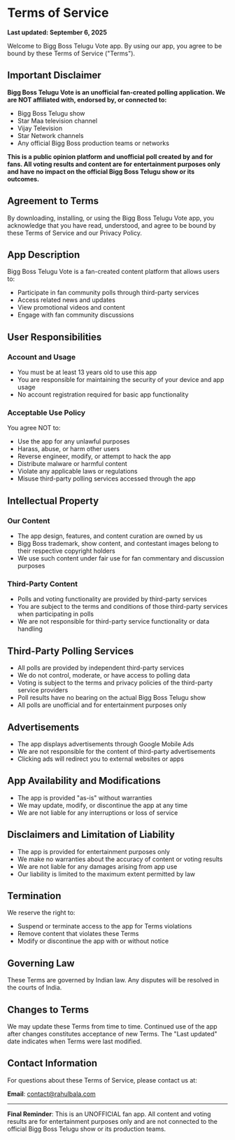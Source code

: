 # Terms of Service

**Last updated: September 6, 2025**

Welcome to Bigg Boss Telugu Vote app. By using our app, you agree to be bound by these Terms of Service ("Terms").

## Important Disclaimer

**Bigg Boss Telugu Vote is an unofficial fan-created polling application. We are NOT affiliated with, endorsed by, or connected to:**
- Bigg Boss Telugu show
- Star Maa television channel
- Vijay Television
- Star Network channels
- Any official Bigg Boss production teams or networks

**This is a public opinion platform and unofficial poll created by and for fans. All voting results and content are for entertainment purposes only and have no impact on the official Bigg Boss Telugu show or its outcomes.**

## Agreement to Terms

By downloading, installing, or using the Bigg Boss Telugu Vote app, you acknowledge that you have read, understood, and agree to be bound by these Terms of Service and our Privacy Policy.

## App Description

Bigg Boss Telugu Vote is a fan-created content platform that allows users to:
- Participate in fan community polls through third-party services
- Access related news and updates
- View promotional videos and content
- Engage with fan community discussions

## User Responsibilities

### Account and Usage
- You must be at least 13 years old to use this app
- You are responsible for maintaining the security of your device and app usage
- No account registration required for basic app functionality

### Acceptable Use Policy
You agree NOT to:
- Use the app for any unlawful purposes
- Harass, abuse, or harm other users
- Reverse engineer, modify, or attempt to hack the app
- Distribute malware or harmful content
- Violate any applicable laws or regulations
- Misuse third-party polling services accessed through the app

## Intellectual Property

### Our Content
- The app design, features, and content curation are owned by us
- Bigg Boss trademark, show content, and contestant images belong to their respective copyright holders
- We use such content under fair use for fan commentary and discussion purposes

### Third-Party Content
- Polls and voting functionality are provided by third-party services
- You are subject to the terms and conditions of those third-party services when participating in polls
- We are not responsible for third-party service functionality or data handling

## Third-Party Polling Services

- All polls are provided by independent third-party services
- We do not control, moderate, or have access to polling data
- Voting is subject to the terms and privacy policies of the third-party service providers
- Poll results have no bearing on the actual Bigg Boss Telugu show
- All polls are unofficial and for entertainment purposes only

## Advertisements

- The app displays advertisements through Google Mobile Ads
- We are not responsible for the content of third-party advertisements
- Clicking ads will redirect you to external websites or apps

## App Availability and Modifications

- The app is provided "as-is" without warranties
- We may update, modify, or discontinue the app at any time
- We are not liable for any interruptions or loss of service

## Disclaimers and Limitation of Liability

- The app is provided for entertainment purposes only
- We make no warranties about the accuracy of content or voting results
- We are not liable for any damages arising from app use
- Our liability is limited to the maximum extent permitted by law

## Termination

We reserve the right to:
- Suspend or terminate access to the app for Terms violations
- Remove content that violates these Terms
- Modify or discontinue the app with or without notice

## Governing Law

These Terms are governed by Indian law. Any disputes will be resolved in the courts of India.

## Changes to Terms

We may update these Terms from time to time. Continued use of the app after changes constitutes acceptance of new Terms. The "Last updated" date indicates when Terms were last modified.

## Contact Information

For questions about these Terms of Service, please contact us at:

**Email**: contact@rahulbala.com

---

**Final Reminder**: This is an UNOFFICIAL fan app. All content and voting results are for entertainment purposes only and are not connected to the official Bigg Boss Telugu show or its production teams.